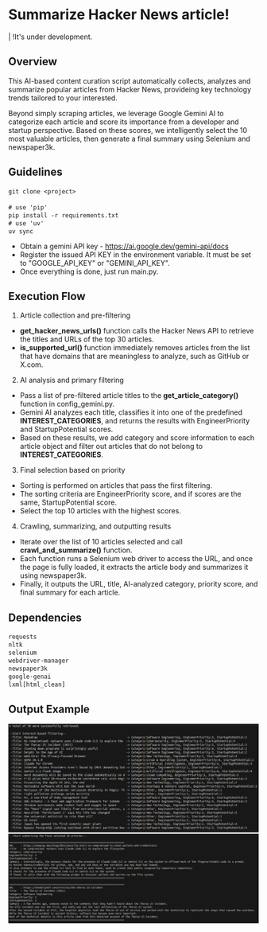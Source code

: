 # Summarize Hacker News article!
| !It's under development.

## Overview
This AI-based content curation script automatically collects, analyzes and summarize popular articles from Hacker News, provideing key technology trends tailored to your interested.

Beyond simply scraping articles, we leverage Google Gemini AI to categorize each article and score its importance from a developer and startup perspective. Based on these scores, we intelligently select the 10 most valuable articles, then generate a final summary using Selenium and newspaper3k.

## Guidelines

    git clone <project>

    # use 'pip'
    pip install -r requirements.txt
    # use 'uv'
    uv sync

- Obtain a gemini API key - https://ai.google.dev/gemini-api/docs
- Register the issued API KEY in the environment variable. It must be set to "GOOGLE_API_KEY" or "GEMINI_API_KEY".
- Once everything is done, just run main.py.

## Execution Flow
1. Article collection and pre-filtering
- **get_hacker_news_urls()** function calls the Hacker News API to retrieve the titles and URLs of the top 30 articles.
- **is_supported_url()** function immediately removes articles from the list that have domains that are meaningless to analyze, such as GitHub or X.com.

2. AI analysis and primary filtering
- Pass a list of pre-filtered article titles to the **get_article_category()** function in config_gemini.py.
- Gemini AI analyzes each title, classifies it into one of the predefined **INTEREST_CATEGORIES**, and returns the results with EngineerPriority and StartupPotential scores.
- Based on these results, we add category and score information to each article object and filter out articles that do not belong to **INTEREST_CATEGORIES**.

3. Final selection based on priority
- Sorting is performed on articles that pass the first filtering.
- The sorting criteria are EngineerPriority score, and if scores are the same, StartupPotential score.
- Select the top 10 articles with the highest scores.

4. Crawling, summarizing, and outputting results
- Iterate over the list of 10 articles selected and call **crawl_and_summarize()** function.
- Each function runs a Selenium web driver to access the URL, and once the page is fully loaded, it extracts the article body and summarizes it using newspaper3k.
- Finally, it outputs the URL, title, AI-analyzed category, priority score, and final summary for each article.

## Dependencies
    requests
    nltk
    selenium
    webdriver-manager
    newspaper3k
    google-genai
    lxml[html_clean]

## Output Example
![alt text](docs/image.png)
![alt text](docs/image2.png)